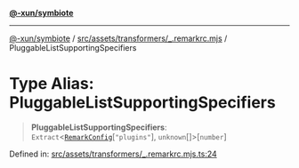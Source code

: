 [**@-xun/symbiote**](../../../../../README.md)

***

[@-xun/symbiote](../../../../../README.md) / [src/assets/transformers/\_.remarkrc.mjs](../README.md) / PluggableListSupportingSpecifiers

# Type Alias: PluggableListSupportingSpecifiers

> **PluggableListSupportingSpecifiers**: `Extract`\<[`RemarkConfig`](RemarkConfig.md)\[`"plugins"`\], `unknown`[]\>\[`number`\]

Defined in: [src/assets/transformers/\_.remarkrc.mjs.ts:24](https://github.com/Xunnamius/symbiote/blob/71ec833685b57a820bf8f2491ca78156a6893662/src/assets/transformers/_.remarkrc.mjs.ts#L24)
